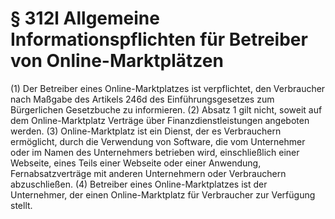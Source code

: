 # § 312l Allgemeine Informationspflichten für Betreiber von Online-Marktplätzen
(1) Der Betreiber eines Online-Marktplatzes ist verpflichtet, den Verbraucher nach Maßgabe des Artikels 246d des Einführungsgesetzes zum Bürgerlichen Gesetzbuche zu informieren.
(2) Absatz 1 gilt nicht, soweit auf dem Online-Marktplatz Verträge über Finanzdienstleistungen angeboten werden.
(3) Online-Marktplatz ist ein Dienst, der es Verbrauchern ermöglicht, durch die Verwendung von Software, die vom Unternehmer oder im Namen des Unternehmers betrieben wird, einschließlich einer Webseite, eines Teils einer Webseite oder einer Anwendung, Fernabsatzverträge mit anderen Unternehmern oder Verbrauchern abzuschließen.
(4) Betreiber eines Online-Marktplatzes ist der Unternehmer, der einen Online-Marktplatz für Verbraucher zur Verfügung stellt.